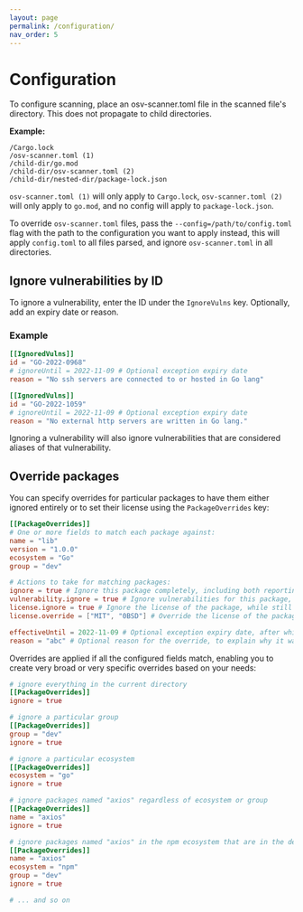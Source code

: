 ```yaml
---
layout: page
permalink: /configuration/
nav_order: 5
---
```


# Configuration

To configure scanning, place an osv-scanner.toml file in the scanned file's directory. This does not propagate to child directories.

**Example:**

```
/Cargo.lock
/osv-scanner.toml (1)
/child-dir/go.mod
/child-dir/osv-scanner.toml (2)
/child-dir/nested-dir/package-lock.json
```

`osv-scanner.toml (1)` will only apply to `Cargo.lock`, `osv-scanner.toml (2)` will only apply to `go.mod`, and no config will apply to `package-lock.json`.

To override `osv-scanner.toml` files, pass the `--config=/path/to/config.toml` flag with the path to the configuration you want to apply instead, this will apply `config.toml` to all files parsed, and ignore `osv-scanner.toml` in all directories.

## Ignore vulnerabilities by ID

To ignore a vulnerability, enter the ID under the `IgnoreVulns` key. Optionally, add an expiry date or reason.

### Example

```toml
[[IgnoredVulns]]
id = "GO-2022-0968"
# ignoreUntil = 2022-11-09 # Optional exception expiry date
reason = "No ssh servers are connected to or hosted in Go lang"

[[IgnoredVulns]]
id = "GO-2022-1059"
# ignoreUntil = 2022-11-09 # Optional exception expiry date
reason = "No external http servers are written in Go lang."
```

Ignoring a vulnerability will also ignore vulnerabilities that are considered aliases of that vulnerability.

## Override packages

You can specify overrides for particular packages to have them either ignored entirely or to set their license using the `PackageOverrides` key:

```toml
[[PackageOverrides]]
# One or more fields to match each package against:
name = "lib"
version = "1.0.0"
ecosystem = "Go"
group = "dev"

# Actions to take for matching packages:
ignore = true # Ignore this package completely, including both reporting vulnerabilities and license violations
vulnerability.ignore = true # Ignore vulnerabilities for this package, while still checking the license (if not also ignored)
license.ignore = true # Ignore the license of the package, while still checking for vulnerabilities (if not also ignored)
license.override = ["MIT", "0BSD"] # Override the license of the package, if it is not ignored from license scanning completely

effectiveUntil = 2022-11-09 # Optional exception expiry date, after which the override will no longer apply
reason = "abc" # Optional reason for the override, to explain why it was added
```

Overrides are applied if all the configured fields match, enabling you to create very broad or very specific overrides based on your needs:

```toml
# ignore everything in the current directory
[[PackageOverrides]]
ignore = true

# ignore a particular group
[[PackageOverrides]]
group = "dev"
ignore = true

# ignore a particular ecosystem
[[PackageOverrides]]
ecosystem = "go"
ignore = true

# ignore packages named "axios" regardless of ecosystem or group
[[PackageOverrides]]
name = "axios"
ignore = true

# ignore packages named "axios" in the npm ecosystem that are in the dev group
[[PackageOverrides]]
name = "axios"
ecosystem = "npm"
group = "dev"
ignore = true

# ... and so on
```
